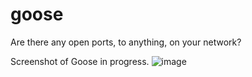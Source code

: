 # goose
Are there any open ports, to anything, on your network?

Screenshot of Goose in progress.
![image](https://github.com/cyanprogrammer/goose/assets/78051875/6143a17e-22cd-4b9a-9679-3d9d9f012d74)
